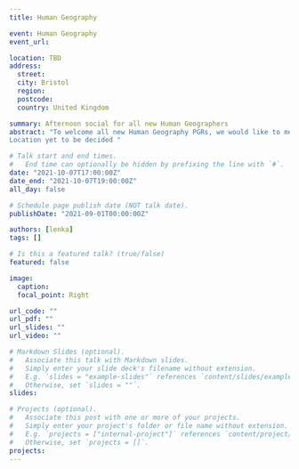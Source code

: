 ```yaml
---
title: Human Geography 

event: Human Geography
event_url: 

location: TBD
address:
  street: 
  city: Bristol
  region: 
  postcode: 
  country: United Kingdom

summary: Afternoon social for all new Human Geographers 
abstract: "To welcome all new Human Geography PGRs, we would like to meet up and casually leave to nearest open air pub on Thursday afternoon. 
Location yet to be decided "

# Talk start and end times.
#   End time can optionally be hidden by prefixing the line with `#`.
date: "2021-10-07T17:00:00Z"
date_end: "2021-10-07T19:00:00Z"
all_day: false

# Schedule page publish date (NOT talk date).
publishDate: "2021-09-01T00:00:00Z"

authors: [lenka]
tags: []

# Is this a featured talk? (true/false)
featured: false

image:
  caption: 
  focal_point: Right

url_code: ""
url_pdf: ""
url_slides: ""
url_video: ""

# Markdown Slides (optional).
#   Associate this talk with Markdown slides.
#   Simply enter your slide deck's filename without extension.
#   E.g. `slides = "example-slides"` references `content/slides/example-slides.md`.
#   Otherwise, set `slides = ""`.
slides:

# Projects (optional).
#   Associate this post with one or more of your projects.
#   Simply enter your project's folder or file name without extension.
#   E.g. `projects = ["internal-project"]` references `content/project/deep-learning/index.md`.
#   Otherwise, set `projects = []`.
projects:
---
```


